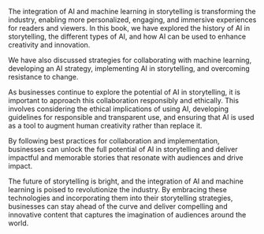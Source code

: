 

The integration of AI and machine learning in storytelling is transforming the industry, enabling more personalized, engaging, and immersive experiences for readers and viewers. In this book, we have explored the history of AI in storytelling, the different types of AI, and how AI can be used to enhance creativity and innovation.

We have also discussed strategies for collaborating with machine learning, developing an AI strategy, implementing AI in storytelling, and overcoming resistance to change.

As businesses continue to explore the potential of AI in storytelling, it is important to approach this collaboration responsibly and ethically. This involves considering the ethical implications of using AI, developing guidelines for responsible and transparent use, and ensuring that AI is used as a tool to augment human creativity rather than replace it.

By following best practices for collaboration and implementation, businesses can unlock the full potential of AI in storytelling and deliver impactful and memorable stories that resonate with audiences and drive impact.

The future of storytelling is bright, and the integration of AI and machine learning is poised to revolutionize the industry. By embracing these technologies and incorporating them into their storytelling strategies, businesses can stay ahead of the curve and deliver compelling and innovative content that captures the imagination of audiences around the world.


